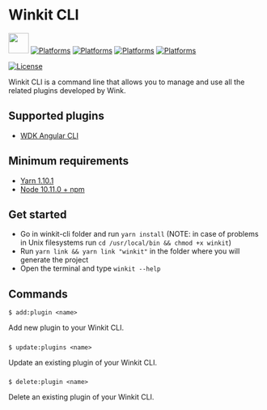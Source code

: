 # Winkit CLI
[<img src="http://wink.by/images/wink-readme-badge.svg" height=40>](https://developer.wink.by)
[![Platforms](https://img.shields.io/badge/node-10.11-green.svg?logo=node.js&longCache=true&style=popout&colorB=339933)](https://nodejs.org)
[![Platforms](https://img.shields.io/badge/platform-macOS-lightgray.svg?logo=apple&longCache=true&style=popout)](https://www.apple.com/macos/)
[![Platforms](https://img.shields.io/badge/platform-windows-blue.svg?logo=windows&longCache=true&style=popout&logoColor=blue)](https://windows.com)
[![Platforms](https://img.shields.io/badge/platform-linux-yellow.svg?logo=linux&longCache=true&style=popout&colorB=FCC624)](https://www.linuxfoundation.org/)

[![License](https://img.shields.io/cocoapods/l/WinkKit.svg?style=flat)](./LICENSE)

Winkit CLI is a command line that allows you to manage and use all the related plugins developed by Wink.

## Supported plugins
- [WDK Angular CLI](https://github.com/WINKgroup/winkit-cli-angular.git)


## Minimum requirements
- [Yarn 1.10.1](https://yarnpkg.com/en/docs/install)
- [Node 10.11.0 + npm](https://nodejs.org/)

## Get started
- Go in winkit-cli folder and run `yarn install` (NOTE: in case of problems in Unix filesystems run `cd /usr/local/bin && chmod +x winkit`)
- Run `yarn link && yarn link "winkit"` in the folder where you will generate the project
- Open the terminal and type `winkit --help`

## Commands
```
$ add:plugin <name>
```
Add new plugin to your Winkit CLI.

#####
```
$ update:plugins <name>
```
Update an existing plugin of your Winkit CLI.

#####
```
$ delete:plugin <name>
```
Delete an existing plugin of your Winkit CLI.